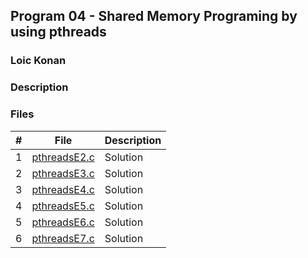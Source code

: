 ## Program 04 - Shared Memory Programing by using pthreads

### Loic Konan

### Description
>
>

### Files

|   #   | File                         | Description |
| :---: | ---------------------------- | ----------- |
|   1   | [pthreadsE2.c](pthreadsE2.c) | Solution    |
|   2   | [pthreadsE3.c](pthreadsE3.c) | Solution    |
|   3   | [pthreadsE4.c](pthreadsE4.c) | Solution    |
|   4   | [pthreadsE5.c](pthreadsE5.c) | Solution    |
|   5   | [pthreadsE6.c](pthreadsE6.c) | Solution    |
|   6   | [pthreadsE7.c](pthreadsE7.c) | Solution    |
